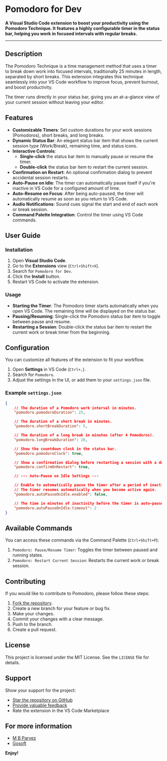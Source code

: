 # Pomodoro for Dev

**A Visual Studio Code extension to boost your productivity using the Pomodoro Technique. It features a highly configurable timer in the status bar, helping you work in focused intervals with regular breaks.**

---

## Description

The Pomodoro Technique is a time management method that uses a timer to break down work into focused intervals, traditionally 25 minutes in length, separated by short breaks. This extension integrates this technique seamlessly into your VS Code workflow to improve focus, prevent burnout, and boost productivity.

The timer runs directly in your status bar, giving you an at-a-glance view of your current session without leaving your editor.

## Features

* **Customizable Timers**: Set custom durations for your work sessions (Pomodoros), short breaks, and long breaks.
* **Dynamic Status Bar**: An elegant status bar item that shows the current session type (Work/Break), remaining time, and status icons.
* **Interactive Controls**:
    * **Single-click** the status bar item to manually pause or resume the timer.
    * **Double-click** the status bar item to restart the current session.
* **Confirmation on Restart**: An optional confirmation dialog to prevent accidental session restarts.
* **Auto-Pause on Idle**: The timer can automatically pause itself if you're inactive in VS Code for a configured amount of time.
* **Auto-Resume on Focus**: After being auto-paused, the timer will automatically resume as soon as you return to VS Code.
* **Audio Notifications**: Sound cues signal the start and end of each work or break session.
* **Command Palette Integration**: Control the timer using VS Code commands.

## User Guide

### Installation

1.  Open **Visual Studio Code**.
2.  Go to the **Extensions** view (`Ctrl+Shift+X`).
3.  Search for `Pomodoro for Dev`.
4.  Click the **Install** button.
5.  Restart VS Code to activate the extension.

### Usage

* **Starting the Timer**: The Pomodoro timer starts automatically when you open VS Code. The remaining time will be displayed on the status bar.
* **Pausing/Resuming**: Single-click the Pomodoro status bar item to toggle between pause and resume.
* **Restarting a Session**: Double-click the status bar item to restart the current work or break timer from the beginning.

## Configuration

You can customize all features of the extension to fit your workflow.

1.  Open **Settings** in VS Code (`Ctrl+,`).
2.  Search for `Pomodoro`.
3.  Adjust the settings in the UI, or add them to your `settings.json` file.

### Example `settings.json`

```json
{
    // The duration of a Pomodoro work interval in minutes.
    "pomodoro.pomodoroDuration": 25,

    // The duration of a short break in minutes.
    "pomodoro.shortBreakDuration": 5,

    // The duration of a long break in minutes (after 4 Pomodoros).
    "pomodoro.longBreakDuration": 20,

    // Show the countdown clock in the status bar.
    "pomodoro.pomodoroClock": true,

    // Show a confirmation dialog before restarting a session with a double-click.
    "pomodoro.confirmOnRestart": true,

    // --- Auto-Pause on Idle Settings ---

    // Enable to automatically pause the timer after a period of inactivity.
    // The timer resumes automatically when you become active again.
    "pomodoro.autoPauseOnIdle.enabled": false,

    // The time in minutes of inactivity before the timer is auto-paused.
    "pomodoro.autoPauseOnIdle.timeout": 2
}
```

## Available Commands

You can access these commands via the Command Palette (`Ctrl+Shift+P`):

1.  `Pomodoro: Pause/Resume Timer`: Toggles the timer between paused and running states.
2.  `Pomodoro: Restart Current Session`: Restarts the current work or break session.

## Contributing

If you would like to contribute to Pomodoro, please follow these steps:

1. [Fork the repository](https://github.com/mbparvezme/pomodoro-vscode-extension).
2. Create a new branch for your feature or bug fix.
3. Make your changes.
4. Commit your changes with a clear message.
5. Push to the branch.
6. Create a pull request.

## License

This project is licensed under the MIT License. See the `LICENSE` file for details.

## Support

Show your support for the project:
- [Star the repository on GitHub](https://github.com/mbparvezme/pomodoro-vscode-extension)
- [Provide valuable feedback](https://www.mbparvez.me/r/pomodoro-vscode-extension)
- Rate the extension in the VS Code Marketplace

## For more information

* [M B Parvez](https://www.mbparvez.me)
* [Gosoft](https://www.gosoft.io)

**Enjoy!**
